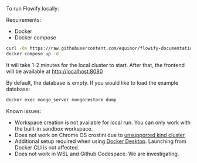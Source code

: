 To run Flowify locally:

Requirements:

- Docker
- Docker compose

```bash
curl -Os https://raw.githubusercontent.com/equinor/flowify-documentation/main/docs/assets/docker-compose.yaml
docker compose up -d
```

It will take 1-2 minutes for the local cluster to start. After that, the frontend will be available at [http://localhost:8080](http://localhost:8080)

By default, the database is empty. If you would like to load the example database:
```bash
docker exec mongo_server mongorestore dump
```

Known issues:

- Workspace creation is not available for local run. You can only work with the built-in sandbox workspace.
- Does not work on Chrome OS crostini due to [unsupported kind cluster](https://kind.sigs.k8s.io/docs/user/known-issues/#chrome-os)
- Additional setup required when using [Docker Desktop](https://kind.sigs.k8s.io/docs/user/known-issues/#docker-desktop-for-macos-and-windows). Launching from Docker CLI is not affected.
- Does not work in WSL and Github Codespace. We are investigating.